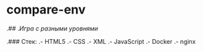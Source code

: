 # compare-env

 .## .*Игра с разными уровнями*
 
 .### Стек: 
 .- HTML5
 .- CSS
 .- XML
 .- JavaScript
 .- Docker
 .- nginx
